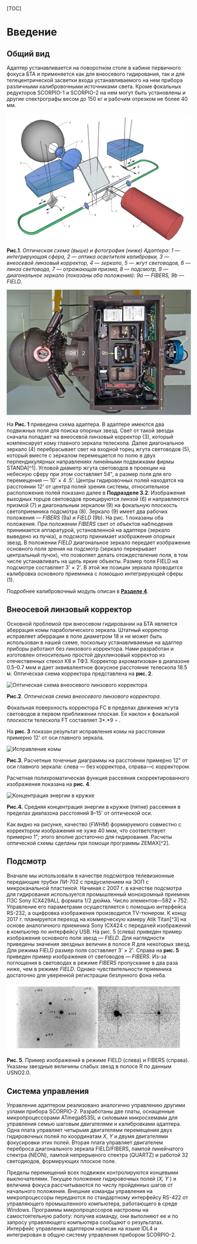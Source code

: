 [TOC]

# Введение
## Общий вид

Адаптер устанавливается на поворотном столе в кабине первичного фокуса БТА и применяется как для внеосевого гидирования, так и для телецентрической засветки входа устанавливаемого на нем прибора различными калибровочными источниками света. Кроме фокальных редукторов SCORPIO-1 и SCORPIO-2 на нем могут быть установлены и другие спектрографы весом до 150 кг и рабочим отрезком не более 40 мм.

![Оптическая схема Адаптера](pic/adap_scheme.png)

**Рис.1**. *Оптическая схема (выше)  и фотография (ниже) Адаптера*: *1 — интегрирующая сфера, 2 — оптика осветителя калибровки, 3 — внеосевой линзовый корректор, 4 — зеркало, 5 — жгут световодов, 6 — линза световода, 7 — отражающая призма, 8 — подсмотр, 9 — диагональное зеркало (показаны оба положения): 9a — FIBERS, 9b — FIELD.* 

![Фотография Адаптера](pic/adap_photo.png)



На **Рис. 1** приведена схема адаптера. В адаптере имеются два подвижных поля для поиска опорных звезд. Свет от такой звезды сначала попадает на внеосевой линзовый корректор (3), который компенсирует кому главного зеркала телескопа. Далее диагональное зеркало (4) перебрасывает свет на входной торец жгута световодов (5), который вместе с зеркалом перемещается по полю в двух перпендикулярных направлениях линейными
подвижками фирмы STANDA[^1]. Угловой диаметр жгута световодов в проекции на небесную сферу при этом составляет 54", а размер поля для его перемещения — 10' × 4 .5'. Центры гидировочных полей находятся на расстоянии 12' от центра полей зрения системы, относительное расположение полей показано далее в **Подразделе 3.2**. Изображения выходных торцов световодов проецируются линзой (6) и направляются призмой (7) и диагональным зеркалом (9) на фокальную плоскость светоприемника подсмотра (8). Зеркало (9) имеет два рабочих положения — *FIBERS* (9a) и *FIELD* (9b). На рис. 1 показаны оба положения. При положении *FIBERS* свет от объектов наблюдения принимается аппаратурой, установленной на адаптере (зеркало выведено из пучка), а подсмотр принимает изображения опорных звезд. В положении *FIELD* диагональное зеркало передает изображение основного поля зрения на подсмотр (зеркало перекрывает центральный пучок), что позволяет делать отождествление поля, в том числе устанавливать на щель яркие объекты. Размер поля FIELD на подсмотре составляет 3' × 2'. В этой же позиции зеркала проводится калибровка основного приемника с помощью интегрирующей сферы (1).

Подробнее калибровочный модуль описан в [**Разделе 4**](3_Calibration.md).



## Внеосевой линзовый корректор

Основной проблемой при внеосевом гидировании на БТА является аберрация комы параболического зеркала. Штатный корректор исправляет аберрации в поле диаметром 18 и не может быть использован в нашей схеме, поскольку устанавливаемые на адаптер приборы работают без линзового корректора. Нами разработан и изготовлен относительно простой двухлинзовый корректор из отечественных стекол К8 и ТФ3. Корректор ахроматизован в диапазоне 0.5–0.7 мкм и дает эквивалентное фокусное расстояние телескопа 18.5 м. Оптическая схема корректора представлена на **рис. 2**. 

![Оптическая схема внеосевого линзового корректора](C:\GitHub\adapter-BTA\pic\corrector.png)

**Рис.2**. *Оптическая схема внеосевого линзового корректора.* 

Фокальная поверхность корректора FC в пределах движения жгута световодов в первом приближении плоская. Ее наклон к фокальной плоскости телескопа FT составляет 3*.*9 *◦* . 

На **рис. 3** показан результат исправления комы на расстоянии примерно 12' от оси главного зеркала.

![Исправление комы](C:\GitHub\adapter-BTA\pic\coma_corr.png)

**Рис.3**. Расчетные точечные диаграммы на расстоянии примерно 12" от оси главного зеркала: слева — без корректора, справа—с корректором.



Расчетная полихроматическая функция рассеяния скорректированного изображения показана на **рис. 4**. 

![Концентрация энергии в кружке](C:\GitHub\adapter-BTA\pic\enc_energy.png)

**Рис.4.** Средняя концентрация энергии в кружке (пятне) рассеяния в пределах диапазона расстояний 8–15' от оптической оси.

Как видно на рисунке, качество (*FWHM*) формируемого совместно с корректором изображения не хуже 40 мкм, что соответствует примерно 1"*;* этого вполне достаточно для гидирования. Расчеты оптической схемы сделаны при помощи программы ZEMAX[^2].



## Подсмотр

Вначале мы использовали в качестве подсмотров телевизионные передающие трубки ЛИ-702 с предусилением на ЭОП с микроканальной пластиной. Начиная с 2007 г. в качестве подсмотра для гидирования используется промышленный монохромный приемник ПЗС Sony ICX429ALL формата 1/2 дюйма. Число элементов—582 *×* 752. Управление его параметрами осуществляется с помощью интерфейса RS-232, а оцифровка изображения производится TV-тюнером. К концу 2017 г. планируется переход на коммерческую камеру Atik Titan[^3] на основе аналогичного приемника Sony ICX424 с передачей изображений в компьютер по интерфейсу USB. На рис. 5 (слева) приведен пример изображения основного поля звезд — *FIELD*. Для наглядности приведены значения звездных величин в полосе *R*  для некоторых звезд. Для режима FIELD размер поля составляет 3’ *×* 2’*.* Справа на **рис. 5** приведен пример изображения от световодов — *FIBERS*. Из-за поглощения в световодах в режиме *FIBERS* пропускание в два раза ниже, чем в режиме *FIELD*. Однако  чувствительности приемника достаточно для уверенной регистрации безлунного фона неба.

![guideStars](pic/guideStars.png)

**Рис. 5**. Пример изображений в режиме FIELD (слева) и FIBERS (справа). Указаны звездные величины слабых звезд в полосе R по данным USNO2.0.

## Система управления

Управление адаптером реализовано аналогично управлению другими узлами прибора SCORPIO-2. Разработаны две платы, оснащенные микропроцессорами ATmega8535L и силовыми микросхемами для управления семью шаговым двигателями и калибровками адаптера. Одна плата управляет четырьмя двигателями перемещения двух гидировочных полей по координатам *X*, *Y* и двумя двигателями фокусировки этих полей. Вторая плата управляет двигателем переброса диагонального зеркала FIELD/FIBERS, лампой линейчатого спектра (NEON), лампой непрерывного спектра (QUARTZ) и работой 32 светодиодов, формирующих плоское поле.

Пределы перемещений всех подвижек контролируются концевыми выключателями. Текущее положение гидировочных полей (*X, Y* ) и величина фокуса рассчитываются по числу пройденных шагов от начального положения. Внешние команды управления на микропроцессоры передаются по стандартному интерфейсу RS-422 от управляющего промышленного компьютера, работающего в среде Windows. Программы микропроцессоров настроены на самостоятельную работу: получив команду, они выполняют ее и по запросу управляющего компьютера сообщают о результатах. Интерфейс управления адаптером написан на языке IDL4 и интегрирован в общую систему управления прибором SCORPIO-2.

